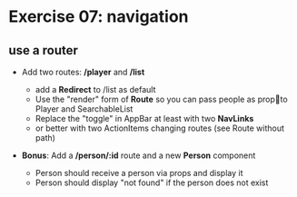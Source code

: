 <!-- .slide:-->

# Exercise 07: navigation

## use a router

- Add two routes: **/player** and **/list**

  - add a **Redirect** to /list as default
  - Use the "render" form of **Route** so you can pass people as propto Player and SearchableList
  - Replace the "toggle" in AppBar at least with two **NavLinks**
  - or better with two ActionItems changing routes (see Route without path)

- **Bonus**: Add a **/person/:id** route and a new **Person** component
  - Person should receive a person via props and display it
  - Person should display "not found" if the person does not exist
